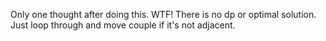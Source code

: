 Only one thought after doing this. WTF!
There is no dp or optimal solution. Just loop through and move couple if it's not adjacent.
